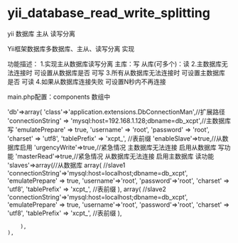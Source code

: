 yii_database_read_write_splitting
=================================

yii 数据库 主从 读写分离

Yii框架数据库多数据库、主从、读写分离 实现

功能描述：
1.实现主从数据库读写分离 主库：写 从库(可多个)：读
2.主数据库无法连接时 可设置从数据库是否 可写
3.所有从数据库无法连接时 可设置主数据库是否 可读
4.如果从数据库连接失败 可设置N秒内不再连接


main.php配置：components 数组中

'db'=>array(
        'class'=>'application.extensions.DbConnectionMan',//扩展路径
        'connectionString' => 'mysql:host=192.168.1.128;dbname=db_xcpt',//主数据库 写
        'emulatePrepare' => true,
        'username' => 'root',
        'password' => 'root',
        'charset' => 'utf8',
        'tablePrefix' => 'xcpt_', //表前缀
        'enableSlave'=>true,//从数据库启用
  	 'urgencyWrite'=>true,//紧急情况 主数据库无法连接 启用从数据库 写功能
		  'masterRead'=>true,//紧急情况 从数据库无法连接 启用主数据库 读功能
        'slaves'=>array(//从数据库
            array(   //slave1
                'connectionString'=>'mysql:host=localhost;dbname=db_xcpt',
                'emulatePrepare' => true,
                'username'=>'root',
                'password'=>'root',
                'charset' => 'utf8',
                'tablePrefix' => 'xcpt_', //表前缀
            ),
		 array(   //slave2
                'connectionString'=>'mysql:host=localhost;dbname=db_xcpt',
                'emulatePrepare' => true,
                'username'=>'root',
                'password'=>'root',
                'charset' => 'utf8',
                'tablePrefix' => 'xcpt_', //表前缀
            ),
 
        ),
    ),
